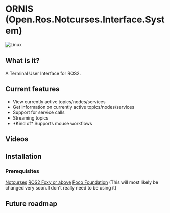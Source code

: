 # ORNIS (Open.Ros.Notcurses.Interface.System)


![Linux](https://img.shields.io/badge/-Linux-grey?logo=linux)
<!-- [![Travis Build Status](https://travis-ci.org/arnavb/cpp14-project-template.svg?branch=master)](https://travis-ci.org/arnavb/cpp14-project-template) -->
<!-- [![Appveyor Build Status](https://ci.appveyor.com/api/projects/status/qvt257817g7c66m9/branch/master?svg=true)](https://ci.appveyor.com/project/arnavb/cpp14-project-template/branch/master) -->
<!-- [![Coverity Scan Build Status](https://scan.coverity.com/projects/15312/badge.svg)](https://scan.coverity.com/projects/arnavb-cpp14-project-template) -->
<!-- [![codecov](https://codecov.io/gh/arnavb/cpp14-project-template/branch/master/graph/badge.svg)](https://codecov.io/gh/arnavb/cpp14-project-template) -->
<!-- [![Codacy Badge](https://api.codacy.com/project/badge/Grade/1c76469660ca411fa1f92ce0ef0c5cd3)](https://www.codacy.com/app/arnavb/cpp14-project-template?utm_source=github.com&amp;utm_medium=referral&amp;utm_content=arnavb/cpp14-project-template&amp;utm_campaign=Badge_Grade) -->
<!-- [![Documentation](https://codedocs.xyz/arnavb/cpp14-project-template.svg)](https://codedocs.xyz/arnavb/cpp14-project-template/) -->



## What is it?

A Terminal User Interface for ROS2. 

## Current features
* View currently active topics/nodes/services
* Get information on currently active topics/nodes/services
* Support for service calls
* Streaming topics
* \*Kind of\* Supports mouse workflows

## Videos

## Installation
### Prerequisites
[Notcurses](https://github.com/dankamongmen/notcurses)
[ROS2 Foxy or above](https://docs.ros.org/en/foxy/index.html)
[Poco Foundation](https://pocoproject.org/) (This will most likely be changed very soon. I don't really need to be using it)

## Future roadmap

<!-- ### Configuring the Template -->

<!-- (Unfortunately, a setup script isn't currently available but is being worked on in [#3](https://github.com/arnavb/cpp14-project-template/pull/3). Until it is, however, these steps have to be followed manually.) -->

<!-- In order to use this project, all you have to do is follow a few (Ok, more than a few) simple steps: -->

<!-- 1. `git clone` this project into a directory of choice. -->
<!-- 2. Open the file `.codedocs` and replace the variables `PROJECT_NAME`, `PROJECT_NUMBER`, and `PROJECT_NUMBER` with their corresponding values. -->
<!-- 3. Open the file `.travis.yml`, and replace the encrypted Coverity Scan token with the one for your project. In addition, modify the variables in the following section with their corresponding values: -->
<!--    ``` -->
<!--    project: -->
<!--      name: "arnavb/cpp14-project-template" -->
<!--      description: "A cross-platform C++14 project template" -->
<!--    notification_email: arnavborborah11@gmail.com -->
<!--    ``` -->
<!-- 4. In `./CMakeLists.txt`, modify: -->
<!--     1. `Project-Name` to match your project name. -->
<!--     2. `Project-Name_VERSION_MAJOR`, `Project-Name_VERSION_MINOR`, and `Project-Name_VERSION_PATCH` to match the versioning of your project. Make sure to modify the names of the variables as well! -->
<!--     3. Modify `PROJ_NAME` to be the name of your project. -->
<!--     4. Do the same for `PROJECT_DESCRIPTION`. -->
<!--     5. If you are building just a library, then remove `${CMAKE_SOURCE_DIR}/src/main.cpp` from `COVERAGE_EXCLUDES`. -->
<!--     6. Modify the `LIBRARY_SOURCES` variable to match your project sources. Exclude `main.cpp`, if it exists. -->
<!--     7. If you are building a standalone library, then remove the following lines: -->
<!--        ``` -->
<!--        add_executable(Project-Name main.cpp) # The main executable -->
<!--        target_link_libraries(Project-Name Project-Name-lib) # Link our sources to the executable -->
<!--        ``` -->
<!--        And later on in the file, remove: -->
<!--        ``` -->
<!--        # Install the built library and executable into the appropriate directory -->
<!--        install(TARGETS Project-Name DESTINATION bin) -->
<!--        ``` -->
<!--     8. Change the name `Project-Name` and `Project-Name-lib` to match your project name. -->
<!--     9. Change: -->
<!--        ``` -->
<!--        install(FILES ${CMAKE_BINARY_DIR}/include/project-abbr/config.hpp DESTINATION include/project-abbr) # Install our configuration file -->
<!--        ``` -->
<!--        to match the new folder name for your project, as described in step 8. -->
<!-- 5. Modify `LICENSE` to match your software license. -->
<!-- 6. Modify this file (`README.md`) to match the details of your project. You may want to keep the build steps, however. -->
<!-- 7. Open the folder `doc`. Then: -->
<!--     1. Delete all the markdown pages from this directory and replace them with your own. -->
<!--     2. If a main page is needed, it needs to be in a file called `main_page.md`. -->
<!-- 8. Open the folder `include`. Then: -->
<!--     1. Change the name of the folder `project-abbr` to something that matches your project (name or abbreviation). Delete all the files _except_ `config.hpp.in` in this directory and replace them with your public include files, if they exist. -->
<!-- 9. Open the folder `src`. Then: -->
<!--     1. Remove all of the `.cpp` files in this folder and replace them with your source files and private includes. -->
<!-- 10. Open the folder `test`. Then: -->
<!--     1. Replace all the files in this directory _except_ for `test_runner.cpp` with your doctest unit testing files. -->
<!--     2. In `test/CMakeLists.txt`, change `Project-Name-lib` to match the new name of your library. In addition, modify the `TEST_SOURCES` variable to match your new test files. -->
<!-- 11. Delete the _by default hidden_ `.git` folder and then run `git init` to get a new repository! -->

<!-- For details on how to set up the various continuous integration tools used in this project, check the [documentation](https://codedocs.xyz/arnavb/cpp14-project-template/setting_up_documentation.html). -->

<!-- ### Building the Code -->

<!-- #### Prerequisites -->
<!-- The following tools must be preinstalled before using this template: -->
<!-- - [`CMake`](https://cmake.org/install/) (At least v3.1): For building the code. -->
<!-- - [`Doxygen`](https://www.stack.nl/~dimitri/doxygen/manual/install.html): For generating documentation. -->
<!-- - [`LCOV`](http://ltp.sourceforge.net/coverage/lcov.php): For generating code coverage. -->

<!-- In the snippets below, `CONFIGURATION` needs to be a valid [CMake configuration](https://cmake.org/cmake/help/v3.11/variable/CMAKE_BUILD_TYPE.html). -->

<!-- #### Linux/OSX -->

<!--     mkdir build && cd build -->
<!--     cmake -D<options> -DCMAKE_BUILD_TYPE=CONFIGURATION .. -->
<!--     make -->
<!--     make install -->

<!-- #### Windows -->

<!--     mkdir build && cd build -->
<!--     cmake -D<options> .. -->
<!--     cmake --build --config CONFIGURATION . -->
<!--     cmake --build --target INSTALL --config CONFIGURATION . -->

<!-- For more details on configuration options and build targets, see the [documentation](https://codedocs.xyz/arnavb/cpp14-project-template/variables_and_targets.html). -->

<!-- ## Running the Tests -->

<!-- In order to run the tests, the option `BUILD_TESTS` needs to be set to `ON` during configuration. Then, invoking the tests is as simple as running: -->

<!--     ctest -->

<!-- ### Code Coverage -->

<!-- In order to get the test coverage of the code, the option `ENABLE_COVERAGE` needs to be set to `ON` during configuration. In addition, `CMAKE_BUILD_TYPE` should be set to `Debug` (code coverage isn't supported for multi-config generators yet). Then, a coverage report can be generated by running: -->

<!--     make coverage -->

<!-- The resulting coverage will be placed in a directory called `coverage` in the build folder. -->

<!-- ## Documentation -->

<!-- The documentation for this project (sample code and usage of this project) is hosted on [codedocs.xyz](https://codedocs.xyz/arnavb/cpp14-project-template/index.html). -->

<!-- Documentation about build targets, CMake options, the directory structure used, and documentation are all available in the link above. -->

<!-- ## License -->

<!-- ![CC0](http://i.creativecommons.org/p/zero/1.0/88x31.png) -->

<!-- To the extent possible under law, [Arnav Borborah](https://github.com/arnavb/cpp14-project-template) has waived all copyright and related or neighboring rights to C++14 Project Template. This work is published from: United States. -->

<!-- The above basically means that while you do not have to give me attribution for this template, it would be gladly appreciated! -->
